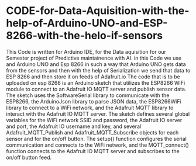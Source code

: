 # CODE-for-Data-Aquisition-with-the-help-of-Arduino-UNO-and-ESP-8266-with-the-helo-if-sensors
This Code is written for Arduino IDE, for the Data aquisition for our Semester project of Predictive maintainence with AI. in this Code we use and Arduino UNO and Esp 8266 in such a way that Arduino UNO gets data from the sensors and then with the help of Serialization we send that data to ESP 8266 and then store it on feeds of Adafruit.io
The code that is to be uploaded on esp 8266 is an Arduino sketch that utilizes the ESP8266 WiFi module to connect to an Adafruit IO MQTT server and publish sensor data. The sketch uses the SoftwareSerial library to communicate with the ESP8266, the ArduinoJson library to parse JSON data, the ESP8266WiFi library to connect to a WiFi network, and the Adafruit MQTT library to interact with the Adafruit IO MQTT server. The sketch defines several global variables for the WiFi network SSID and password, the Adafruit IO server and port, the Adafruit IO username and key, and several Adafruit_MQTT_Publish and Adafruit_MQTT_Subscribe objects for each sensor and for the on/off button. The setup() function configures the serial communication and connects to the WiFi network, and the MQTT_connect() function connects to the Adafruit IO MQTT server and subscribes to the on/off button feed.



